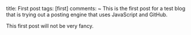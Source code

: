 title: First post
tags: [first]
comments:
~
This is the first post for a test blog that is trying out a posting engine
that uses JavaScript and GitHub.

This first post will not be very fancy.

